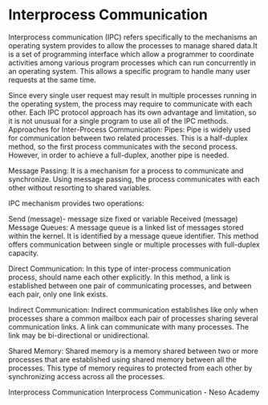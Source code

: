 # Interprocess Communication

Interprocess communication (IPC) refers specifically to the mechanisms an operating system provides to allow the processes to manage shared data.It is a set of programming interface which allow a programmer to coordinate activities among various program processes which can run concurrently in an operating system. This allows a specific program to handle many user requests at the same time.

Since every single user request may result in multiple processes running in the operating system, the process may require to communicate with each other. Each IPC protocol approach has its own advantage and limitation, so it is not unusual for a single program to use all of the IPC methods.
Approaches for Inter-Process Communication:
Pipes:
Pipe is widely used for communication between two related processes. This is a half-duplex method, so the first process communicates with the second process. However, in order to achieve a full-duplex, another pipe is needed.

Message Passing:
It is a mechanism for a process to communicate and synchronize. Using message passing, the process communicates with each other without resorting to shared variables.

IPC mechanism provides two operations:

Send (message)- message size fixed or variable
Received (message)
Message Queues:
A message queue is a linked list of messages stored within the kernel. It is identified by a message queue identifier. This method offers communication between single or multiple processes with full-duplex capacity.

Direct Communication:
In this type of inter-process communication process, should name each other explicitly. In this method, a link is established between one pair of communicating processes, and between each pair, only one link exists.

Indirect Communication:
Indirect communication establishes like only when processes share a common mailbox each pair of processes sharing several communication links. A link can communicate with many processes. The link may be bi-directional or unidirectional.

Shared Memory:
Shared memory is a memory shared between two or more processes that are established using shared memory between all the processes. This type of memory requires to protected from each other by synchronizing access across all the processes.



<BadgeLink badgeText='Read' colorScheme="yellow" href='https://www.geeksforgeeks.org/inter-process-communication-ipc/'>Interprocess Communication</BadgeLink>
<BadgeLink badgeText='Watch' href='https://www.youtube.com/watch?v=dJuYKfR8vec'>Interprocess Communication - Neso Academy</BadgeLink>
